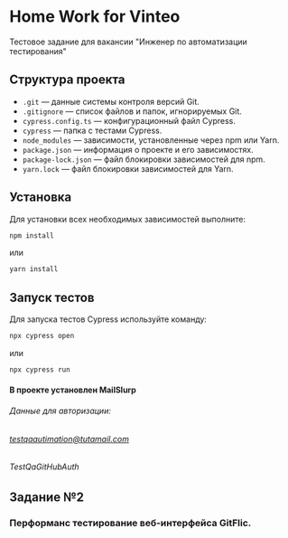 
# Home Work for Vinteo

Тестовое задание для вакансии "Инженер по автоматизации тестирования"

## Структура проекта

- `.git` — данные системы контроля версий Git.
- `.gitignore` — список файлов и папок, игнорируемых Git.
- `cypress.config.ts` — конфигурационный файл Cypress.
- `cypress` — папка с тестами Cypress.
- `node_modules` — зависимости, установленные через npm или Yarn.
- `package.json` — информация о проекте и его зависимостях.
- `package-lock.json` — файл блокировки зависимостей для npm.
- `yarn.lock` — файл блокировки зависимостей для Yarn.

## Установка

Для установки всех необходимых зависимостей выполните:

```bash
npm install
```
или
```bash
yarn install
```

## Запуск тестов

Для запуска тестов Cypress используйте команду:

```bash
npx cypress open
```
или
```bash
npx cypress run
```
#### В проекте установлен  MailSlurp
###### Данные для авторизации:
###### testqaautimation@tutamail.com
###### TestQaGitHubAuth
## Задание №2 
### Перформанс тестирование веб-интерфейса GitFlic.
